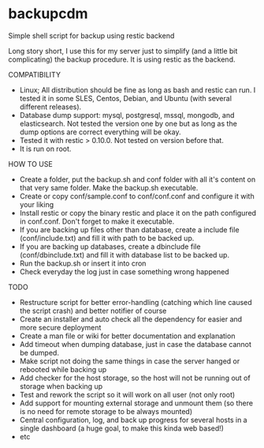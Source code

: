 # backupcdm
Simple shell script for backup using restic backend

Long story short, I use this for my server just to simplify (and a little bit complicating) the backup procedure.
It is using restic as the backend.

COMPATIBILITY
- Linux; All distribution should be fine as long as bash and restic can run. I tested it in some SLES, Centos, Debian, and Ubuntu (with several different releases).
- Database dump support: mysql, postgresql, mssql, mongodb, and elasticsearch. Not tested the version one by one but as long as the dump options are correct everything will be okay.
- Tested it with restic > 0.10.0. Not tested on version before that.
- It is run on root.

HOW TO USE
- Create a folder, put the backup.sh and conf folder with all it's content on that very same folder. Make the backup.sh executable.
- Create or copy conf/sample.conf to conf/conf.conf and configure it with your liking
- Install restic or copy the binary restic and place it on the path configured in conf.conf. Don't forget to make it executable.
- If you are backing up files other than database, create a include file (conf/include.txt) and fill it with path to be backed up.
- If you are backing up databases, create a dbinclude file (conf/dbinclude.txt) and fill it with database list to be backed up.
- Run the backup.sh or insert it into cron
- Check everyday the log just in case something wrong happened

TODO
- Restructure script for better error-handling (catching which line caused the script crash) and better notifier of course
- Create an installer and auto check all the dependency for easier and more secure deployment
- Create a man file or wiki for better documentation and explanation
- Add timeout when dumping database, just in case the database cannot be dumped.
- Make script not doing the same things in case the server hanged or rebooted while backing up
- Add checker for the host storage, so the host will not be running out of storage when backing up
- Test and rework the script so it will work on all user (not only root)
- Add support for mounting external storage and unmount them (so there is no need for remote storage to be always mounted)
- Central configuration, log, and back up progress for several hosts in a single dashboard (a huge goal, to make this kinda web based!)
- etc
